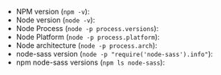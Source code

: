 <!--

Before opening an issue:
- Check that the version of node-sass you're trying to install supports your version of Node by looking at the release page for that version https://github.com/sass/node-sass/releases
- Read the common workarounds in the [TROUBLESHOOTING.md](https://github.com/sass/node-sass/blob/master/TROUBLESHOOTING.md)
- Read the [contributing guidelines](https://github.com/sass/node-sass/blob/master/.github/CONTRIBUTING.md)

**When reporting an bug, YOU MUST PROVIDE THIS INFORMATION 
or your issue will be closed without discussion**
-->

- NPM version (`npm -v`):
- Node version (`node -v`):
- Node Process (`node -p process.versions`):
- Node Platform (`node -p process.platform`):
- Node architecture (`node -p process.arch`):
- node-sass version (`node -p "require('node-sass').info"`):
- npm node-sass versions (`npm ls node-sass`):
